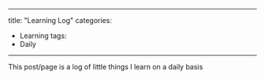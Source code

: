 ---
 title: "Learning Log"
 categories:
   - Learning
 tags:
   - Daily
 ---

 This post/page is a log of little things I learn on a daily basis
